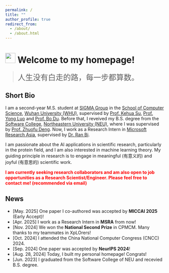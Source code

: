 ```yaml
---
permalink: /
title: ""
author_profile: true
redirect_from: 
  - /about/
  - /about.html
---
```


# <img src="https://media.giphy.com/media/hvRJCLFzcasrR4ia7z/giphy.gif" width="32px"> Welcome to my homepage!

> <font face="华文新魏" size="5">人生没有白走的路，每一步都算数。</font>

## Short Bio

I am a second-year M.S. student at [SIGMA Group](http://sigma.whu.edu.cn/) in the [School of Computer Science](https://cs.whu.edu.cn/), [Wuhan University (WHU)](https://en.whu.edu.cn/), supervised by [Prof. Kehua Su](https://jszy.whu.edu.cn/sukehua/en_US/index.htm), [Prof. Yong Luo](https://scholar.google.com/citations?hl=zh-CN&user=zb1oVGIAAAAJ) and [Prof. Bo Du](https://scholar.google.com/citations?hl=zh-CN&user=Shy1gnMAAAAJ). Before that, I reveived my B.S. degree from the [Software College](http://sc.neu.edu.cn/english/main.htm), [Northeastern University (NEU)](https://english.neu.edu.cn/), where I was supervised by [Prof. Zhuofu Deng](https://scholar.google.com/citations?hl=zh-CN&user=wd_bmu0AAAAJ). Now, I work as a Research Intern in [Microsoft Research Asia](https://www.microsoft.com/en-us/research/lab/microsoft-research-asia/), supervised by [Dr. Ran Bi](https://www.microsoft.com/en-us/research/people/biran/).

I am passionate about the AI applications in scientific research, particularly in the protein field, and I am also interested in machine learning theory. My guiding principle in research is to engage in meaningful (有意义的) and joyful (有意思的) scientific work.

**<font color=red>I am currently seeking research collaborators and am also open to job opportunities as a Research Scientist/Engineer. Please feel free to contact me! (recommended via email)</font>**

## News
* [May. 2025] One paper I co-authored was accepted by **MICCAI 2025** (Early Accept)!
* [Apr. 2025] I work as a Research Intern in **MSRA** from now!
* [Nov. 2024] We won the **National Second Prize** in CPMCM. Many thanks to my teammates in XpLOrers!
* [Oct. 2024] I attended the China National Computer Congress (CNCC) 2024.
* [Sep. 2024] One paper was accepted by **NeurIPS 2024**!
* [Aug. 28, 2024] Today, I built my personal homepage! Congrats!
* [Jun. 2023] I graduated from the Software College of NEU and recevied B.S. degree. 

<br><br><br><br><script type="text/javascript" id="clustrmaps" src="//clustrmaps.com/map_v2.js?d=3tiBLIyk5FYO3FPjwYYcq7iGYneStJzPj8soeWJivwc&cl=ffffff&w=510&h=340"></script>
